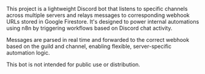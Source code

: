 This project is a lightweight Discord bot that listens to specific channels across multiple servers and relays messages to corresponding webhook URLs stored in Google Firestore. It's designed to power internal automations using n8n by triggering workflows based on Discord chat activity.

Messages are parsed in real time and forwarded to the correct webhook based on the guild and channel, enabling flexible, server-specific automation logic.

This bot is not intended for public use or distribution.
